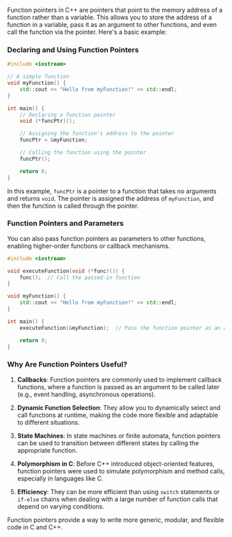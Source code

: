 Function pointers in C++ are pointers that point to the memory address of a function rather than a variable. This allows you to store the address of a function in a variable, pass it as an argument to other functions, and even call the function via the pointer. Here's a basic example:

### Declaring and Using Function Pointers

```cpp
#include <iostream>

// A simple function
void myFunction() {
    std::cout << "Hello from myFunction!" << std::endl;
}

int main() {
    // Declaring a function pointer
    void (*funcPtr)();

    // Assigning the function's address to the pointer
    funcPtr = &myFunction;

    // Calling the function using the pointer
    funcPtr();

    return 0;
}
```

In this example, `funcPtr` is a pointer to a function that takes no arguments and returns `void`. The pointer is assigned the address of `myFunction`, and then the function is called through the pointer.

### Function Pointers and Parameters

You can also pass function pointers as parameters to other functions, enabling higher-order functions or callback mechanisms.

```cpp
#include <iostream>

void executeFunction(void (*func)()) {
    func();  // Call the passed-in function
}

void myFunction() {
    std::cout << "Hello from myFunction!" << std::endl;
}

int main() {
    executeFunction(&myFunction);  // Pass the function pointer as an argument

    return 0;
}
```

### Why Are Function Pointers Useful?

1. **Callbacks**: Function pointers are commonly used to implement callback functions, where a function is passed as an argument to be called later (e.g., event handling, asynchronous operations).

2. **Dynamic Function Selection**: They allow you to dynamically select and call functions at runtime, making the code more flexible and adaptable to different situations.

3. **State Machines**: In state machines or finite automata, function pointers can be used to transition between different states by calling the appropriate function.

4. **Polymorphism in C**: Before C++ introduced object-oriented features, function pointers were used to simulate polymorphism and method calls, especially in languages like C.

5. **Efficiency**: They can be more efficient than using `switch` statements or `if-else` chains when dealing with a large number of function calls that depend on varying conditions.

Function pointers provide a way to write more generic, modular, and flexible code in C and C++.
